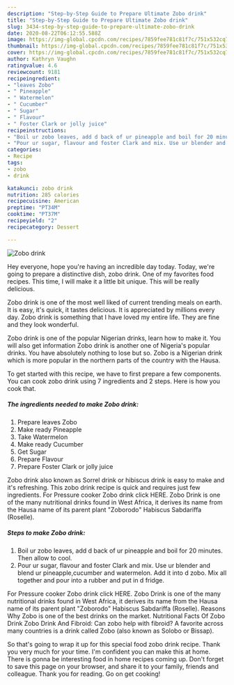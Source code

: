 ```yaml
---
description: "Step-by-Step Guide to Prepare Ultimate Zobo drink"
title: "Step-by-Step Guide to Prepare Ultimate Zobo drink"
slug: 3434-step-by-step-guide-to-prepare-ultimate-zobo-drink
date: 2020-08-22T06:12:55.588Z
image: https://img-global.cpcdn.com/recipes/7859fee781c81f7c/751x532cq70/zobo-drink-recipe-main-photo.jpg
thumbnail: https://img-global.cpcdn.com/recipes/7859fee781c81f7c/751x532cq70/zobo-drink-recipe-main-photo.jpg
cover: https://img-global.cpcdn.com/recipes/7859fee781c81f7c/751x532cq70/zobo-drink-recipe-main-photo.jpg
author: Kathryn Vaughn
ratingvalue: 4.6
reviewcount: 9181
recipeingredient:
- "leaves Zobo"
- " Pineapple"
- " Watermelon"
- " Cucumber"
- " Sugar"
- " Flavour"
- " Foster Clark or jolly juice"
recipeinstructions:
- "Boil ur zobo leaves, add d back of ur pineapple and boil for 20 minutes. Then allow to cool."
- "Pour ur sugar, flavour and foster Clark and mix. Use ur blender and blend ur pineapple,cucumber and watermelon. Add it into d zobo. Mix all together and pour into a rubber and put in d fridge."
categories:
- Recipe
tags:
- zobo
- drink

katakunci: zobo drink 
nutrition: 285 calories
recipecuisine: American
preptime: "PT34M"
cooktime: "PT37M"
recipeyield: "2"
recipecategory: Dessert

---
```



![Zobo drink](https://img-global.cpcdn.com/recipes/7859fee781c81f7c/751x532cq70/zobo-drink-recipe-main-photo.jpg)

Hey everyone, hope you're having an incredible day today. Today, we're going to prepare a distinctive dish, zobo drink. One of my favorites food recipes. This time, I will make it a little bit unique. This will be really delicious.

Zobo drink is one of the most well liked of current trending meals on earth. It is easy, it's quick, it tastes delicious. It is appreciated by millions every day. Zobo drink is something that I have loved my entire life. They are fine and they look wonderful.

Zobo drink is one of the popular Nigerian drinks, learn how to make it. You will also get information Zobo drink is another one of Nigeria&#39;s popular drinks. You have absolutely nothing to lose but so. Zobo is a Nigerian drink which is more popular in the northern parts of the country with the Hausa.


To get started with this recipe, we have to first prepare a few components. You can cook zobo drink using 7 ingredients and 2 steps. Here is how you cook that.

<!--inarticleads1-->

##### The ingredients needed to make Zobo drink:

1. Prepare leaves Zobo
1. Make ready  Pineapple
1. Take  Watermelon
1. Make ready  Cucumber
1. Get  Sugar
1. Prepare  Flavour
1. Prepare  Foster Clark or jolly juice


Zobo drink also known as Sorrel drink or hibiscus drink is easy to make and it&#39;s refreshing. This zobo drink recipe is quick and requires just few ingredients. For Pressure cooker Zobo drink click HERE. Zobo Drink is one of the many nutritional drinks found in West Africa, it derives its name from the Hausa name of its parent plant &#34;Zoborodo&#34; Habiscus Sabdariffa (Roselle). 

<!--inarticleads2-->

##### Steps to make Zobo drink:

1. Boil ur zobo leaves, add d back of ur pineapple and boil for 20 minutes. Then allow to cool.
1. Pour ur sugar, flavour and foster Clark and mix. Use ur blender and blend ur pineapple,cucumber and watermelon. Add it into d zobo. Mix all together and pour into a rubber and put in d fridge.


For Pressure cooker Zobo drink click HERE. Zobo Drink is one of the many nutritional drinks found in West Africa, it derives its name from the Hausa name of its parent plant &#34;Zoborodo&#34; Habiscus Sabdariffa (Roselle). Reasons Why Zobo is one of the best drinks on the market. Nutritional Facts Of Zobo Drink Zobo Drink And Fibroid: Can zobo help with fibroid? A favorite across many countries is a drink called Zobo (also known as Solobo or Bissap). 

So that's going to wrap it up for this special food zobo drink recipe. Thank you very much for your time. I'm confident you can make this at home. There is gonna be interesting food in home recipes coming up. Don't forget to save this page on your browser, and share it to your family, friends and colleague. Thank you for reading. Go on get cooking!
